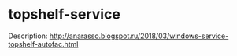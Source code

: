 # topshelf-service
Description: http://anarasso.blogspot.ru/2018/03/windows-service-topshelf-autofac.html
